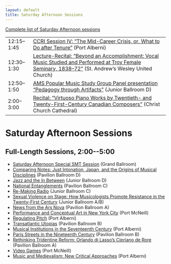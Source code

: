 ```yaml
---
layout: default
title: Saturday Afternoon Sessions
---
```


[Complete list of Saturday Afternoon sessions](complete.html)

<table class="meetings">
  <tr>
    <td>12:15–1:45</td>
    <td><a href="ccri-session-4.html">CCRI Session IV: “The Mid-Career Crisis, or, What to Do after Tenure”</a> <span class="room">(Port Alberni)</span></td>
  </tr>

  <tr>
    <td>12:30–1:30</td>
    <td><a href="troy-female-seminary.html">Lecture-Recital: “Beyond an Accomplishment: Vocal Music Studied and Performed at Troy Female Seminary, 1838–72”</a> <span class="room">(St. Andrew’s Wesley United Church)</span></td>
  </tr>

  <tr>
    <td>12:50–1:50</td>
    <td><a href="pedagogy-through-artifacts.html">AMS Popular Music Study Group Panel presentation “Pedagogy through Artifacts”</a> <span class="room">(Junior Ballroom D)</span></td>
  </tr>

  <tr>
    <td>2:00–3:00</td>
    <td><a href="virtuoso-canadian-composers.html">Recital: “Virtuoso Piano Works by Twentieth- and Twenty-First-Century Canadian Composers”</a> <span class="room">(Christ Church Cathedral)</span></td>
  </tr>
</table>

# Saturday Afternoon Sessions

## Full-Length Sessions, 2:00--5:00

- [Saturday Afternoon Special SMT Session](saturday-afternoon-special-smt-session.html) <span class="room">(Grand Ballroom)</span>
- [Comparing Notes: Just Intonation, Japan, and the Origins of Musical Disciplines](comparing-notes.html) <span class="room">(Pavilion Ballroom D)</span>
- [Jazz and the In Between](jazz-and-the-in-between.html) <span class="room">(Junior Ballroom D)</span>
- [National Entanglements](national-entanglements.html) <span class="room">(Pavilion Ballroom C)</span>
- [Re-Making Radio](re-making-radio.html) <span class="room">(Junior Ballroom C)</span>
- [Sexual Violence on Stage: How Musicologists Promote Resistance in the Twenty-First Century](sexual-violence-on-stage.html) <span class="room">(Junior Ballroom A/B)</span>
- [News from the Ars Nova](news-from-the-ars-nova.html) <span class="room">(Pavilion Ballroom A)</span>
- [Performance and Conceptual Art in New York City](performance-and-conceptual-art-in-new-york-city.html) <span class="room">(Port McNeill)</span>
- [Regulating Pitch](regulating-pitch.html) <span class="room">(Port Alberni)</span>
- [Transatlantic Utopias](transatlantic-utopias.html) <span class="room">(Pavilion Ballroom B)</span>
- [Musical Institutions in the Seventeenth Century](musical-institutions-in-the-seventeenth-century.html) <span class="room">(Port Alberni)</span>
- [Paris Streets in the Nineteenth Century](paris-streets-in-the-nineteenth-century.html) <span class="room">(Pavilion Ballroom B)</span>
- [Rethinking Tridentine Reform: Orlando di Lasso’s Cipriano de Rore](rethinking-tridentine-reform.html) <span class="room">(Pavilion Ballroom A)</span>
- [Video Games](video-games.html) <span class="room">(Port McNeill)</span>
- [Music and Medievalism: New Critical Approaches](music-and-medievalism.html) <span class="room">(Port Alberni)</span>
